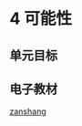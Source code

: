 # 4 可能性

## 单元目标


## 电子教材

<Ebook grade="xxsx5a" :pages="44" :paged="49" ></Ebook>

[zanshang](../res/zanshang.md ':include')